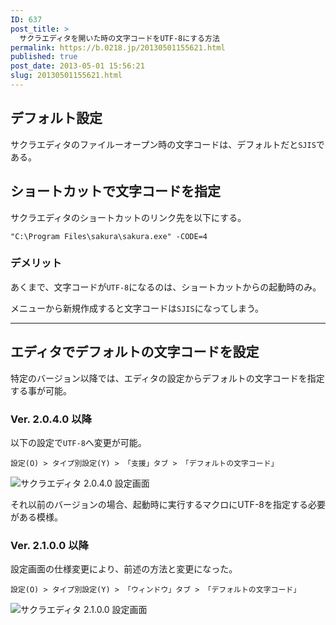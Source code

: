 ```yaml
---
ID: 637
post_title: >
  サクラエディタを開いた時の文字コードをUTF-8にする方法
permalink: https://b.0218.jp/20130501155621.html
published: true
post_date: 2013-05-01 15:56:21
slug: 20130501155621.html
---
```

<!--more-->

<h2>デフォルト設定</h2>

サクラエディタのファイルーオープン時の文字コードは、デフォルトだと<code>SJIS</code>である。

<h2>ショートカットで文字コードを指定</h2>

サクラエディタのショートカットのリンク先を以下にする。

<pre><code>"C:\Program Files\sakura\sakura.exe" -CODE=4
</code></pre>

<h3>デメリット</h3>

あくまで、文字コードが<code>UTF-8</code>になるのは、ショートカットからの起動時のみ。

メニューから新規作成すると文字コードは<code>SJIS</code>になってしまう。

<hr />

<h2>エディタでデフォルトの文字コードを設定</h2>

特定のバージョン以降では、エディタの設定からデフォルトの文字コードを指定する事が可能。

<h3>Ver. 2.0.4.0 以降</h3>

以下の設定で<code>UTF-8</code>へ変更が可能。

<pre><code>設定(O) &gt; タイプ別設定(Y) &gt; 「支援」タブ &gt; 「デフォルトの文字コード」
</code></pre>

<img src="[cfview name='img_1']" alt="サクラエディタ 2.0.4.0 設定画面" />

それ以前のバージョンの場合、起動時に実行するマクロにUTF-8を指定する必要がある模様。

<h3>Ver. 2.1.0.0 以降</h3>

設定画面の仕様変更により、前述の方法と変更になった。

<pre><code>設定(O) &gt; タイプ別設定(Y) &gt; 「ウィンドウ」タブ &gt; 「デフォルトの文字コード」
</code></pre>

<img src="[cfview name='img_2']" alt="サクラエディタ 2.1.0.0 設定画面" />